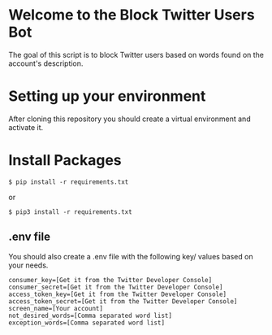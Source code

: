 # Welcome to the Block Twitter Users Bot
The goal of this script is to block Twitter users based on words found on the account's description.

# Setting up your environment
After cloning this repository you should create a virtual environment and activate it.

# Install Packages

```
$ pip install -r requirements.txt
```
or

```
$ pip3 install -r requirements.txt
```

## .env file
You should also create a .env file with the following key/ values based on your needs.

```
consumer_key=[Get it from the Twitter Developer Console]
consumer_secret=[Get it from the Twitter Developer Console]
access_token_key=[Get it from the Twitter Developer Console]
access_token_secret=[Get it from the Twitter Developer Console]
screen_name=[Your account]
not_desired_words=[Comma separated word list]
exception_words=[Comma separated word list]
```







